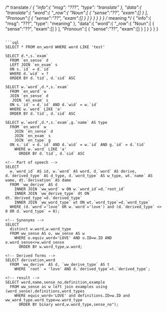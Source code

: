 
/* translate */
{
  "info":{
    "msg": "???",
    "type": "translate"
  },
  "data":{
    "translate":{
      "word":{
        "_row":{
          "Noun":[
            {
              "sense":"??",
              "exam":[]
            }
          ],
          "Pronoun":[
            {
              "sense":"??",
              "exam":[]
            }
          ]
        }
      }
    }
  }
}
/* meaning */
{
  "info":{
    "msg": "???",
    "type": "meaning"
  },
  "data":{
    "word":{
      "_row":{
        "Noun":[
          {
            "sense":"??",
            "exam":[]
          }
        ],
        "Pronoun":[
          {
            "sense":"??",
            "exam":[]
          }
        ]
      }
    }
  }
}
```

```sql
SELECT * FROM en_word WHERE word LIKE 'test'

SELECT d.*,s.`exam`
  FROM `en_sense` d
  LEFT JOIN `en_exam` s
  ON s.`id` = d.`id`
  WHERE d.`wid` = ?
  ORDER BY d.`tid`, d.`sid` ASC

SELECT w.`word`,d.*,s.`exam`
  FROM `en_word` w
  JOIN `en_sense` d
   JOIN `en_exam` s
  ON s.`id` = d.`id` AND d.`wid` = w.`id`
  WHERE w.`word` LIKE 'a'
  ORDER BY d.`tid`, d.`sid` ASC

SELECT w.`word`,d.*,s.`exam`,g.`name` AS type
  FROM `en_word` w
	JOIN `en_sense` d
	JOIN `en_exam` s
	JOIN `en_type` g
  ON s.`id` = d.`id` AND d.`wid` = w.`id` AND g.`id` = d.`tid`
    WHERE w.`word` LIKE 'a'
      ORDER BY d.`tid`, d.`sid` ASC

<!-- Part of speech -->
SELECT
  w.`word_id` AS id, w.`word` AS word, d.`word` AS derive, d.`derived_type` AS d_type, d.`word_type` AS w_type, wt.`name` AS wame, dt.`derivation` AS dame
  FROM `ww_derive` AS d
    INNER JOIN `ww_word` w ON w.`word_id`=d.`root_id`
    INNER JOIN `ww_derive_type` dt ON dt.`derived_type`=d.`derived_type`
    INNER JOIN `ww_word_type` wt ON wt.`word_type`=d.`word_type`
  WHERE (d.`word`='love' OR w.`word`='love') and (d.`derived_type` <> 0 OR d.`word_type` = 0);

<!-- Synonyms -->
SELECT
  distinct w.word,w.word_type
  FROM ww_sense AS o, ww_sense AS w
    WHERE o.equiv_word='LOVE' AND o.ID=w.ID AND o.word_sense<>w.word_sense
      ORDER BY w.word_type,w.word;

<!-- Derived forms -->
SELECT derivation,word
  FROM `ww_derive` AS d, `ww_derive_type` AS t
    WHERE `root` = 'love' AND d.`derived_type`=t.`derived_type`;

<!-- result -->
SELECT word,name,sense_no,definition,example
  FROM ww_sense as w left join examples using (word_sense),definitions,word_types
    WHERE equiv_word='LOVE' and definitions.ID=w.ID and ww_word_type.word_type=w.word_type
      ORDER BY binary word,w.word_type,sense_no");

```